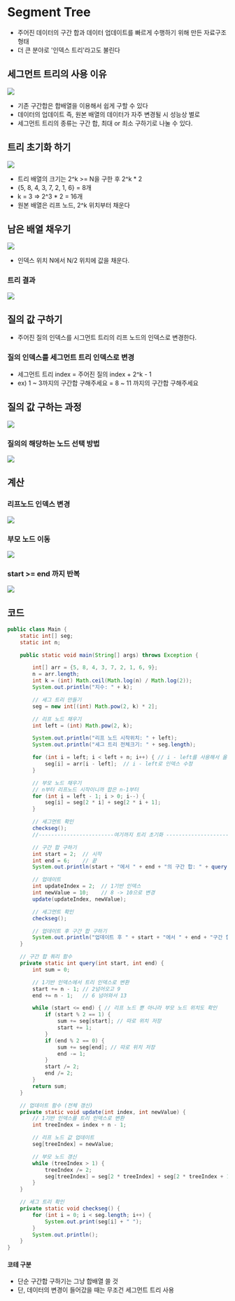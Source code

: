 # Segment Tree
- 주어진 데이터의 구간 합과 데이터 업데이트를 빠르게 수행하기 위해 만든 자료구조 형태
- 더 큰 분야로 '인덱스 트리'라고도 불린다

## 세그먼트 트리의 사용 이유
![](./img/1.png)
- 기존 구간합은 합배열을 이용해서 쉽게 구할 수 있다
- 데이터의 업데이트 즉, 원본 배열의 데이터가 자주 변경될 시 성능상 별로
- 세그먼트 트리의 종류는 구간 합, 최대 or 최소 구하기로 나눌 수 있다.

## 트리 초기화 하기
![](./img/2.png)
- 트리 배열의 크기는  2^k >= N을 구한 후 2^k * 2
- {5, 8, 4, 3, 7, 2, 1, 6} = 8개
- k = 3 => 2^3 * 2 = 16개
- 원본 배열은 리프  노드, 2^k 위치부터 채운다

## 남은 배열 채우기
![](./img/3.png)
- 인덱스 위치 N에서 N/2 위치에 값을 채운다.
### 트리 결과
![](./img/4.png)

## 질의 값 구하기
- 주어진 질의 인덱스를 시그먼트 트리의 리프 노드의 인덱스로 변경한다.
 
### 질의  인덱스를 세그먼트 트리 인덱스로 변경
- 세그먼트 트리 index = 주어진 질의 index + 2^k - 1
- ex) 1 ~ 3까지의 구간합 구해주세요 = 8 ~ 11 까지의 구간합 구해주세요

## 질의 값 구하는 과정
![](./img/5.png)

### 질의의 해당하는 노드 선택 방법
![](./img/6.png)

## 계산
### 리프노드 인덱스 변경
![](./img/7.png)
### 부모 노드 이동
![](./img/8.png)
### start >= end 까지 반복
![](./img/9.png)

## 코드
```java
public class Main {
    static int[] seg;
    static int n;

    public static void main(String[] args) throws Exception {

        int[] arr = {5, 8, 4, 3, 7, 2, 1, 6, 9};
        n = arr.length;
        int k = (int) Math.ceil(Math.log(n) / Math.log(2));
        System.out.println("지수: " + k);

        // 세그 트리 만들기
        seg = new int[(int) Math.pow(2, k) * 2];

        // 리프 노드 채우기
        int left = (int) Math.pow(2, k);

        System.out.println("리프 노드 시작위치: " + left);
        System.out.println("세그 트리 전체크기: " + seg.length);

        for (int i = left; i < left + n; i++) { // i - left를 사용해서 올바르게 채움
            seg[i] = arr[i - left];  // i - left로 인덱스 수정
        }

        // 부모 노드 채우기
        // n부터 리프노드 시작이니까 합은 n-1부터
        for (int i = left - 1; i > 0; i--) {
            seg[i] = seg[2 * i] + seg[2 * i + 1];
        }

        // 세그먼트 확인
        checkseg();
        //------------------------여기까지 트리 초기화 -----------------------------------

        // 구간 합 구하기
        int start = 2;  // 시작
        int end = 6;    // 끝
        System.out.println(start + "에서 " + end + "의 구간 합: " + query(start, end));

        // 업데이트
        int updateIndex = 2;  // 1기반 인덱스
        int newValue = 10;    // 8 -> 10으로 변경
        update(updateIndex, newValue);

        // 세그먼트 확인
        checkseg();

        // 업데이트 후 구간 합 구하기
        System.out.println("업데이트 후 " + start + "에서 " + end + "구간 합: " + query(start, end));
    }

    // 구간 합 쿼리 함수
    private static int query(int start, int end) {
        int sum = 0;

        // 1기반 인덱스에서 트리 인덱스로 변환
        start += n - 1; // 2넘어오고 9
        end += n - 1;   // 6 넘어와서 13

        while (start <= end) { // 리프 노드 뿐 아니라 부모 노드 위치도 확인
            if (start % 2 == 1) {
                sum += seg[start]; // 따로 위치 저장
                start += 1;
            }
            if (end % 2 == 0) {
                sum += seg[end]; // 따로 위치 저장
                end -= 1;
            }
            start /= 2;
            end /= 2;
        }
        return sum;
    }

    // 업데이트 함수 (전체 갱신)
    private static void update(int index, int newValue) {
        // 1기반 인덱스를 트리 인덱스로 변환
        int treeIndex = index + n - 1;

        // 리프 노드 값 업데이트
        seg[treeIndex] = newValue;

        // 부모 노드 갱신
        while (treeIndex > 1) {
            treeIndex /= 2;
            seg[treeIndex] = seg[2 * treeIndex] + seg[2 * treeIndex + 1];
        }
    }

    // 세그 트리 확인
    private static void checkseg() {
        for (int i = 0; i < seg.length; i++) {
            System.out.print(seg[i] + " ");
        }
        System.out.println();
    }
}
```
#### 코테 구분
- 단순 구간합 구하기는 그냥 합배열 쓸 것
- 단, 데이터의 변경이 들어갔을 때는 무조건 세그먼트 트리 사용

